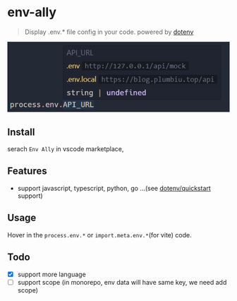 # env-ally

> Display .env.\* file config in your code. powered by [dotenv](https://github.com/motdotla/dotenv)

![demo](./resource/demo.png)

## Install

serach `Env Ally` in vscode marketplace,

## Features

- support javascript, typescript, python, go ...(see [dotenv/quickstart](https://www.dotenv.org/docs/quickstart) support)

## Usage

Hover in the `process.env.*` or `import.meta.env.*`(for vite) code.

## Todo

- [x] support more language
- [ ] support scope (in monorepo, env data will have same key, we need add scope)
